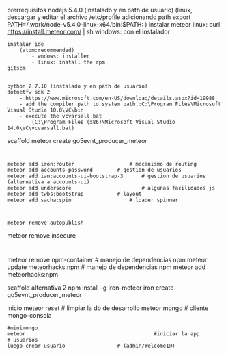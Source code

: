 prerrequisitos
	nodejs 5.4.0 (instalado y en path de usuario)
		(linux, descargar y editar el archivo /etc/profile adicionando path
			export PATH=/.work/node-v5.4.0-linux-x64/bin:$PATH:
		)
	instalar meteor
		  linux: curl https://install.meteor.com/ | sh
		  windows: con el instalador

	instalar ide
		(atom:recommended)
			- wndows: installer
			- linux: install the rpm
	gitscm


	python 2.7.10 (instalado y en path de usuario)
	dotnetfw sdk 2
		- https://www.microsoft.com/en-US/download/details.aspx?id=19988
		- add the compiler path to system path.:C:\Program Files\Microsoft Visual Studio 10.0\VC\bin
		- execute the vcvarsall.bat
			(C:\Program Files (x86)\Microsoft Visual Studio 14.0\VC\vcvarsall.bat)



scaffold
	meteor create go5evnt_producer_meteor
  #
	meteor add iron:router 					# mecanismo de routing
	meteor add accounts-password		# gestion de usuarios
	meteor add ian:accounts-ui-bootstrap-3		# gestion de usuarios (alternativa a accounts-ui)
	meteor add underscore						# algunas facilidades js
	meteor add twbs:bootstrap 			# layout
	meteor add sacha:spin   				# loader spinner
  #
	meteor remove autopublish
  meteor remove insecure
  #
  meteor remove npm-container	 		# manejo de dependencias npm
	meteor update meteorhacks:npm	 	# manejo de dependencias npm
	meteor add meteorhacks:npm



scaffold alternativa 2
	npm install -g iron-meteor
	iron create go5evnt_producer_meteor

inicio
	meteor reset 								# limpiar la db de desarrollo
	meteor mongo 								# cliente mongo-consola

	#minimongo
	meteor 											#iniciar la app
	# usuarios
 	luego crear usuario 				# (admin/Welcome1@)
